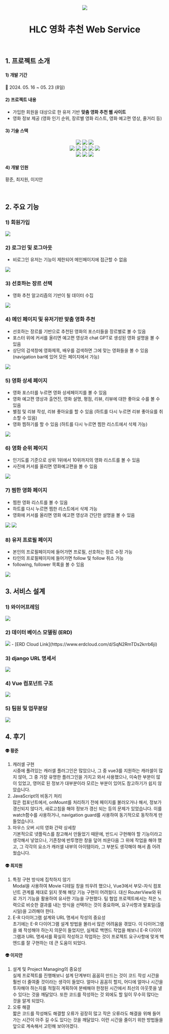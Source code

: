 <p align=center><img src="READMEimg/HLClogo.png"></p>
<div align=center><h1>HLC 영화 추천 Web Service</h1></div>

<br/>

## 1. 프로젝트 소개
#### 1) 개발 기간
📅  2024. 05. 16 ~ 05. 23 (8일)

#### 2) 프로젝트 내용
- 가입한 회원을 대상으로 한 유저 기반 **맞춤 영화 추천 웹 사이트**
- 영화 정보 제공 (영화 인기 순위, 장르별 영화 리스트, 영화 예고편 영상, 줄거리 등)

#### 3) 기술 스택
<div align = center>
  <img src="https://img.shields.io/badge/python-3776AB?style=for-the-badge&logo=python&logoColor=white">
  <img src="https://img.shields.io/badge/django-092E20?style=for-the-badge&logo=django&logoColor=white">
  <img src="https://img.shields.io/badge/sqlite3-003B57?style=for-the-badge&logo=SQLite&logoColor=white">
  <br/>
  <img src="https://img.shields.io/badge/vue.js-4FC08D?style=for-the-badge&logo=vue.js&logoColor=white">
  <img src="https://img.shields.io/badge/bootstrap-7952B3?style=for-the-badge&logo=bootstrap&logoColor=white">
  <img src="https://img.shields.io/badge/html5-E34F26?style=for-the-badge&logo=html5&logoColor=white">
  <img src="https://img.shields.io/badge/css-1572B6?style=for-the-badge&logo=css3&logoColor=white">
  <img src="https://img.shields.io/badge/javascript-F7DF1E?style=for-the-badge&logo=javascript&logoColor=black">
  <br/>
  <img src="https://img.shields.io/badge/git-F05032?style=for-the-badge&logo=git&logoColor=white">
  <img src="https://img.shields.io/badge/github-181717?style=for-the-badge&logo=github&logoColor=white">
  <img src="https://img.shields.io/badge/Figma-F24E1E?style=for-the-badge&logo=Figma&logoColor=white">
</div>


#### 4) 개발 인원
황준, 최지원, 이지안

<br/>

## 2. 주요 기능
### 1) 회원가입
<img src="READMEimg/회원가입.gif">

### 2) 로그인 및 로그아웃
- 비로그인 유저는 기능이 제한되어 메인페이지에 접근할 수 없음
<img src="READMEimg/로그인.png">

### 3) 선호하는 장르 선택
- 영화 추천 알고리즘의 기반이 될 데이터 수집
<img src="READMEimg/장르선택.gif">

### 4) 메인 페이지 및 유저기반 맞춤 영화 추천
- 선호하는 장르를 기반으로 추천된 영화의 포스터들을 장르별로 볼 수 있음
- 포스터 위에 커서를 올리면 예고편 영상과 chat GPT로 생성된 영화 설명을 볼 수 있음
- 상단의 검색창에 영화제목, 배우를 검색하면 그에 맞는 영화들을 볼 수 있음 (navigation bar에 있어 모든 페이지에서 가능)
<img src="READMEimg/홈화면.gif">

### 5) 영화 상세 페이지
- 영화 포스터를 누르면 영화 상세페이지를 볼 수 있음
- 영화 예고편 영상과 출연진, 영화 설명, 평점, 리뷰, 리뷰에 대한 좋아요 수를 볼 수 있음
- 별점 및 리뷰 작성, 리뷰 좋아요를 할 수 있음 (하트를 다시 누르면 리뷰 좋아요를 취소할 수 있음)
- 영화 찜하기를 할 수 있음 (하트를 다시 누르면 찜한 리스트에서 삭제 가능)
<img src="READMEimg/상세페이지.gif">

### 6) 영화 순위 페이지
- 인기도를 기준으로 상위 1위에서 10위까지의 영화 리스트를 볼 수 있음
- 사진에 커서를 올리면 영화예고편을 볼 수 있음
 <img src="READMEimg/영화순위.gif">

### 7) 찜한 영화 페이지
- 찜한 영화 리스트를 볼 수 있음
- 하트를 다시 누르면 찜한 리스트에서 삭제 가능
- 영화에 커서를 올리면 영화 예고편 영상과 간단한 설명을 볼 수 있음
<img src="READMEimg/찜한영화1.png">
<img src="READMEimg/찜한영화2.png">

### 8) 유저 프로필 페이지
- 본인의 프로필페이지에 들어가면 프로필, 선호하는 장르 수정 가능
- 타인의 프로필페이지에 들어가면 follow 및 follow 취소 가능
- following, follower 목록을 볼 수 있음
<img src="READMEimg/프로필수정.png">

<br/>

## 3. 서비스 설계
### 1) 와이어프레임 
<img src="READMEimg/피그마.PNG">

### 2) 데이터 베이스 모델링 (ERD)
<img src="READMEimg/영화ERD.png">
- [ERD Cloud Link](https://www.erdcloud.com/d/SqN2RmTDs2krrb6ji) 

### 3) django URL 명세서
<img src="READMEimg/URL명세서.PNG">

### 4) Vue 컴포넌트 구조
<img src="READMEimg/컴포넌트구조.png">

### 5) 팀원 및 업무분담
<img src="READMEimg/업무분담.PNG">


<br/>

## 4. 후기
#### 👽 황준
1. 캐러셀 구현 <br/>
시중에 풀려있는 캐러셀 플러그인은 많았으나, 그 중 vue3를 지원하는 캐러셀이 많지 않아, 그 중 가장 유명한 플러그인을 가지고 와서 사용했으나, 미숙한 부분이 많이 있었고, 영어로 된 정보가 대부분이라 모르는 부분이 있어도 참고하기가 쉽지 않았습니다.
2. JavaScript의 비동기 처리 <br/>
많은 컴포넌트에서, onMount를 처리하기 전에 페이지를 불러오거나 해서, 정보가 갱신되지 않다가, 새로고침을 해야 정보가 갱신 되는 등의 문제가 있었습니다. 이를 watch함수를 사용하거나, navigation guard를 사용하여 동기적으로 동작하게 만들었습니다.
3. 마우스 오버 시의 영화 간략 상세창 <br/>
기본적으로 넷플릭스를 참고해서 만들었기 때문에, 반드시 구현해야 할 기능이라고 생각해서 넣었으나, 기존창에 반투명한 창을 덮어 씌운다음 그 위에 작업을 해야 했고, 그 각각의 요소가 캐러셀 내부의 아이템이라, 그 부분도 생각해야 해서 좀 어려웠습니다.

#### 👽 최지원
1. 특정 구현 방식에 집착하지 않기 <br/>
Modal을 사용하여 Movie 디테일 창을 띄우려 했으나, Vue3에서 부모-자식 컴포넌트 관계를 제대로 읽지 못해 해당 기능 구현이 어려웠다. 대신 RouterView와 뒤로 가기 기능을 활용하여 유사한 기능을 구현했다. 팀 협업 프로젝트에서는 적은 노력으로 비슷한 결과를 내는 방식을 선택하는 것이 중요하며, 요구사항과 발표일(출시일)을 고려해야 한다.
2. E-R 다이어그램 설계와 URL 명세서 작성의 중요성 <br/>
초기에는 E-R 다이어그램 설계 방법을 몰라서 많은 어려움을 겪었다. 이 다이어그램을 왜 작성해야 하는지 의문이 들었지만, 실제로 백엔드 작업을 해보니 E-R 다이어그램과 URL 명세서를 확실히 작성하고 작업하는 것이 프로젝트 요구사항에 맞게 백엔드를 잘 구현하는 데 큰 도움이 되었다.

#### 👽 이지안
1. 설계 및 Project Managing의 중요성 <br/>
실제 프로젝트를 진행해보니 설계 단계부터 꼼꼼히 만드는 것이 코드 작성 시간을 훨씬 더 줄여줄 것이라는 생각이 들었다.
얼마나 꼼꼼히 할지, 어디에 얼마나 시간을 투자해야 하는지를 적절히 계획하여 분배해야 한정된 시간에서 최선의 아웃풋을 낼 수 있다는 것을 깨달았다. 
또한 코드를 작성하는 것 외에도 할 일이 무수히 많다는 것을 알게 되었다.
2. 오류 해결 <br/>
짧은 코드를 작성해도 해결할 오류가 굉장히 많고 작은 오류라도 해결을 위해 들어가는 시간이 아주 길 수도 있다는 것을 깨달았다. 이런 시간을 줄이기 위한 방법들을 앞으로 계속해서 고민해 보아야겠다.
